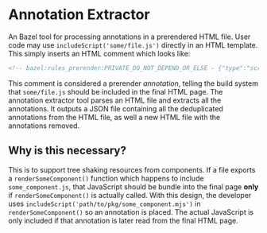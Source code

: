 # Annotation Extractor

An Bazel tool for processing annotations in a prerendered HTML file. User code
may use `includeScript('some/file.js')` directly in an HTML template. This
simply inserts an HTML comment which looks like:

```html
<!-- bazel:rules_prerender:PRIVATE_DO_NOT_DEPEND_OR_ELSE - {"type":"script","path":"some/file.js"} -->
```

This comment is considered a prerender *annotation*, telling the build system
that `some/file.js` should be included in the final HTML page. The annotation
extractor tool parses an HTML file and extracts all the annotations. It outputs
a JSON file containing all the deduplicated annotations from the HTML file, as
well a new HTML file with the annotations removed.

## Why is this necessary?

This is to support tree shaking resources from components. If a file exports a
`renderSomeComponent()` function which happens to include `some_component.js`,
that JavaScript should be bundle into the final page **only** if
`renderSomeComponent()` is actually called. With this design, the developer uses
`includeScript('path/to/pkg/some_component.mjs')` in `renderSomeComponent()` so
an annotation is placed. The actual JavaScript is only included if that
annotation is later read from the final HTML page.
